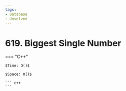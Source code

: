```yaml
---
tags:
- Database
- Unsolved
---
```



# 619. Biggest Single Number

=== "C++"

    $Time: O()$

    $Space: O()$

    ``` c++
    ```